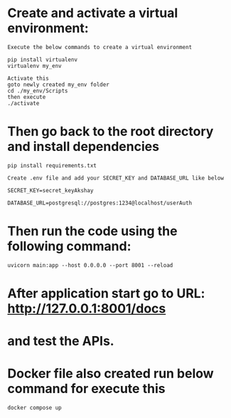# Create and activate a virtual environment:
    Execute the below commands to create a virtual environment
    
    pip install virtualenv   
    virtualenv my_env
    
    Activate this 
    goto newly created my_env folder
    cd ./my_env/Scripts
    then execute 
    ./activate

# Then go back to the root directory and install dependencies
 
    pip install requirements.txt
    
    Create .env file and add your SECRET_KEY and DATABASE_URL like below 

    SECRET_KEY=secret_keyAkshay

    DATABASE_URL=postgresql://postgres:1234@localhost/userAuth

# Then run the code using the following command:

    uvicorn main:app --host 0.0.0.0 --port 8001 --reload

# After application start go to URL: http://127.0.0.1:8001/docs

# and test the APIs.

# Docker file also created run below command for execute this

    docker compose up


